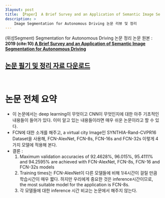 ```yaml
---
3layout: post
title: 【Paper】 A Brief Survey and an Application of Semantic Image Segmentation for Autonomous Driving
description: >  
    Image Segmentation for Autonomous Driving 논문 리뷰 및 정리
---
```


(위성Segment) Segmentation for Autonomous Driving 논문 정리
논문 원본 : **2019 (cite:10) [A Brief Survey and an Application of Semantic Image Segmentation for Autonomous Driving](https://arxiv.org/abs/1808.08413)** 


## [논문 필기 및 정리 자료 다운로드](https://github.com/junha1125/Imgaes_For_GitBlog/tree/master/2020-05-04)

<br>

# 논문 전체 요약
- 이 논문에서는 deep learning이 무엇이고 CNN이 무엇인지에 대한 아주 기초적인 내용들이 들어가 있다. 이미 알고 있는 내용들이라면 매우 쉬운 논문이라고 할 수 있다.   
- FCN에 대한 소개를 해주고, a virtual city Image인 SYNTHIA-Rand-CVPR16 Dataset을 사용해,  FCN-AlexNet, FCN-8s, FCN-16s and FCN-32s 이렇게 4가지 모델에 적용해 본다.
- 결론 : 
   1. Maximum validation accuracies of 92.4628%, 96.015%, 95.4111% and 94.2595%
are achieved with FCN-AlexNet, FCN-8s, FCN-16 and FCN-32s models 
   2. Training times는 FCN-AlexNet이 다른 모델들에 비해 1/4시간이 걸릴 만큼 학습시간이 매우 짧다. 하지만 우리에게 중요한 것은 inference시간이므로, the most suitable
model for the application is FCN-8s.
   3. 각 모델들에 대한 inference 시간 비교는 논문에서 해주지 않는다.
